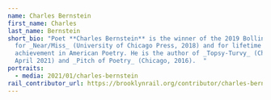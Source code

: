 ```yaml
---
name: Charles Bernstein
first_name: Charles
last_name: Bernstein
short_bio: "Poet **Charles Bernstein** is the winner of the 2019 Bollingen Prize
  for _Near/Miss_ (University of Chicago Press, 2018) and for lifetime
  achievement in American Poetry. He is the author of _Topsy-Turvy_ (Chicago,
  April 2021) and _Pitch of Poetry_ (Chicago, 2016).  "
portraits:
  - media: 2021/01/charles-bernstein
rail_contributor_url: https://brooklynrail.org/contributor/charles-bernstein
---
```

